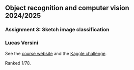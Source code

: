 ## Object recognition and computer vision 2024/2025
### Assignment 3: Sketch image classification
### Lucas Versini

See the [course website](https://gulvarol.github.io/teaching/recvis24/) and the [Kaggle challenge](https://www.kaggle.com/competitions/mva-recvis-2024).

Ranked 1/78.

